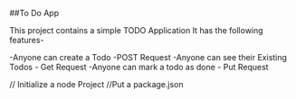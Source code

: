 ##To Do App


This project contains a simple TODO Application
It has the following features-

-Anyone can create a Todo  -POST Request 
-Anyone can see their Existing Todos  - Get Request
-Anyone can mark a todo as done   - Put Request 


// Initialize a node Project 
//Put a package.json
